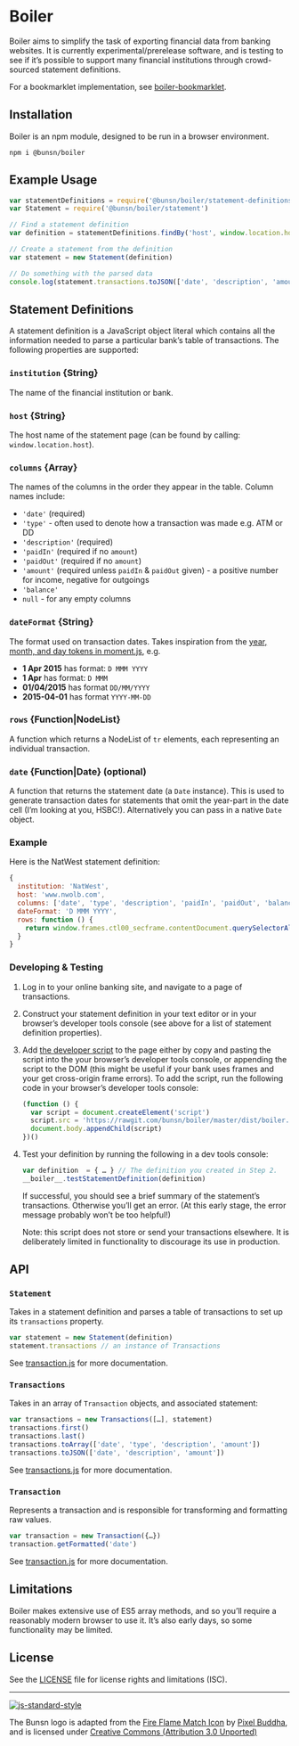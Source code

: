 # Boiler

Boiler aims to simplify the task of exporting financial data from banking websites. It is currently experimental/prerelease software, and is testing to see if it’s possible to support many financial institutions through crowd-sourced statement definitions.

For a bookmarklet implementation, see [boiler-bookmarklet](https://github.com/bunsn/boiler-bookmarklet).

## Installation

Boiler is an npm module, designed to be run in a browser environment.

```
npm i @bunsn/boiler
```

## Example Usage

```javascript
var statementDefinitions = require('@bunsn/boiler/statement-definitions')
var Statement = require('@bunsn/boiler/statement')

// Find a statement definition
var definition = statementDefinitions.findBy('host', window.location.host)

// Create a statement from the definition
var statement = new Statement(definition)

// Do something with the parsed data
console.log(statement.transactions.toJSON(['date', 'description', 'amount']))
```

## Statement Definitions

A statement definition is a JavaScript object literal which contains all the information needed to parse a particular bank’s table of transactions. The following properties are supported:

### `institution` {String}

The name of the financial institution or bank.

### `host` {String}

The host name of the statement page (can be found by calling: `window.location.host`).

### `columns` {Array}

The names of the columns in the order they appear in the table. Column names include:

- `'date'` (required)
- `'type'` - often used to denote how a transaction was made e.g. ATM or DD
- `'description'` (required)
- `'paidIn'` (required if no `amount`)
- `'paidOut'` (required if no `amount`)
- `'amount'` (required unless `paidIn` & `paidOut` given) - a positive number for income, negative for outgoings
- `'balance'`
- `null` - for any empty columns

### `dateFormat` {String}

The format used on transaction dates. Takes inspiration from the [year, month, and day tokens in moment.js](http://momentjs.com/docs/#/parsing/string-format/), e.g.

- **1 Apr 2015** has format: `D MMM YYYY`
- **1 Apr** has format: `D MMM`
- **01/04/2015** has format `DD/MM/YYYY`
- **2015-04-01** has format `YYYY-MM-DD`

### `rows` {Function|NodeList}

A function which returns a NodeList of `tr` elements, each representing an individual transaction.

### `date` {Function|Date} (optional)

A function that returns the statement date (a `Date` instance). This is used to generate transaction dates for statements that omit the year-part in the date cell (I’m looking at you, HSBC!). Alternatively you can pass in a native `Date` object.

### Example

Here is the NatWest statement definition:

```javascript
{
  institution: 'NatWest',
  host: 'www.nwolb.com',
  columns: ['date', 'type', 'description', 'paidIn', 'paidOut', 'balance'],
  dateFormat: 'D MMM YYYY',
  rows: function () {
    return window.frames.ctl00_secframe.contentDocument.querySelectorAll('.ItemsTable tbody tr')
  }
}
```

### Developing & Testing

1. Log in to your online banking site, and navigate to a page of transactions.
2. Construct your statement definition in your text editor or in your browser’s developer tools console (see above for a list of statement definition properties).
3. Add [the developer script](dist/boiler.min.js) to the page either by copy and pasting the script into the your browser’s developer tools console, or appending the script to the DOM (this might be useful if your bank uses frames and your get cross-origin frame errors). To add the script, run the following code in your browser’s developer tools console:

   ```javascript
   (function () {
     var script = document.createElement('script')
     script.src = 'https://rawgit.com/bunsn/boiler/master/dist/boiler.min.js'
     document.body.appendChild(script)
   })()
   ```
4. Test your definition by running the following in a dev tools console:

   ```javascript
   var definition  = { … } // The definition you created in Step 2.
   __boiler__.testStatementDefinition(definition)
   ```

   If successful, you should see a brief summary of the statement’s transactions. Otherwise you’ll get an error. (At this early stage, the error message probably won’t be too helpful!)

   Note: this script does not store or send your transactions elsewhere. It is deliberately limited in functionality to discourage its use in production.

## API

### `Statement`

Takes in a statement definition and parses a table of transactions to set up its `transactions` property.

```javascript
var statement = new Statement(definition)
statement.transactions // an instance of Transactions
```

See [transaction.js](transaction.js) for more documentation.

### `Transactions`

Takes in an array of `Transaction` objects, and associated statement:

```javascript
var transactions = new Transactions([…], statement)
transactions.first()
transactions.last()
transactions.toArray(['date', 'type', 'description', 'amount'])
transactions.toJSON(['date', 'description', 'amount'])
```

See [transactions.js](transactions.js) for more documentation.

### `Transaction`

Represents a transaction and is responsible for transforming and formatting raw values.

```javascript
var transaction = new Transaction({…})
transaction.getFormatted('date')
```

See [transaction.js](transaction.js) for more documentation.

## Limitations

Boiler makes extensive use of ES5 array methods, and so you’ll require a reasonably modern browser to use it. It’s also early days, so some functionality may be limited.

## License

See the [LICENSE](LICENSE.md) file for license rights and limitations (ISC).

***

[![js-standard-style](https://cdn.rawgit.com/feross/standard/master/badge.svg)](https://github.com/feross/standard)

The Bunsn logo is adapted from the [Fire Flame Match Icon](https://www.iconfinder.com/icons/289617/fire_flame_match_icon) by [Pixel Buddha](http://pixelbuddha.net), and is licensed under [Creative Commons (Attribution 3.0 Unported)](http://creativecommons.org/licenses/by/3.0/)
